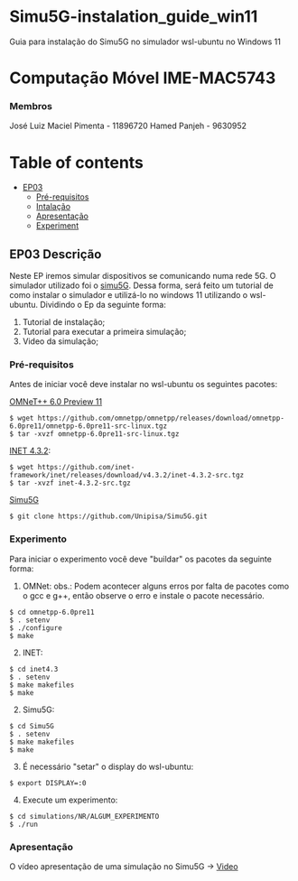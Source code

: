 # Simu5G-instalation_guide_win11
Guia para instalação do Simu5G no simulador wsl-ubuntu no Windows 11

# Computação Móvel IME-MAC5743

### Membros
  José Luiz Maciel Pimenta - 11896720
  Hamed Panjeh  - 9630952
    
Table of contents
=================
<!--ts-->
   * [EP03](#ep01-description)
      * [Pré-requisitos](#prerequisites)
      * [Intalação](#instalação)
      * [Apresentação](#apresentação)
      * [Experiment](#experiment)
<!--te-->


## EP03 Descrição
Neste EP iremos simular dispositivos se comunicando numa rede 5G. O simulador utilizado foi o [simu5G](http://www.simu5g.org/index.html). Dessa forma, será feito um tutorial de como instalar o simulador e utilizá-lo no windows 11 utilizando o wsl-ubuntu. Dividindo o Ep da seguinte forma:

1. Tutorial de instalação;
2. Tutorial para executar a primeira simulação;
3. Video da simulação;

### Pré-requisitos
Antes de iniciar você deve instalar no wsl-ubuntu os seguintes pacotes:

[OMNeT++ 6.0 Preview 11](https://github.com/omnetpp/omnetpp/releases/tag/omnetpp-6.0pre11)

```
$ wget https://github.com/omnetpp/omnetpp/releases/download/omnetpp-6.0pre11/omnetpp-6.0pre11-src-linux.tgz
$ tar -xvzf omnetpp-6.0pre11-src-linux.tgz
```

[INET 4.3.2](https://github.com/inet-framework/inet/releases/tag/v4.3.2):
```
$ wget https://github.com/inet-framework/inet/releases/download/v4.3.2/inet-4.3.2-src.tgz
$ tar -xvzf inet-4.3.2-src.tgz
```

[Simu5G](https://github.com/Unipisa/Simu5G)
```
$ git clone https://github.com/Unipisa/Simu5G.git
```

### Experimento
Para iniciar o experimento você deve "buildar" os pacotes da seguinte forma:

1. OMNet:
obs.: Podem acontecer alguns erros por falta de pacotes como o gcc e g++, então observe o erro e instale o pacote necessário.
```
$ cd omnetpp-6.0pre11
$ . setenv
$ ./configure
$ make
```

2. INET:
```
$ cd inet4.3
$ . setenv
$ make makefiles
$ make
```

2. Simu5G:
```
$ cd Simu5G
$ . setenv
$ make makefiles
$ make
```

3. É necessário "setar" o display do wsl-ubuntu:
```
$ export DISPLAY=:0
```

4. Execute um experimento:

```
$ cd simulations/NR/ALGUM_EXPERIMENTO
$ ./run
```

### Apresentação
O vídeo apresentação de uma simulação no Simu5G -> [Video](https://drive.google.com/file/d/1tnLqWEh6vEXCcN88KA-Te6MRlYrafS2k/view?usp=sharing)

